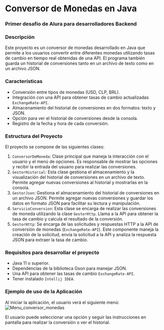 # Conversor de Monedas en Java
### Primer desafío de Alura para desarrolladores Backend

### Descripción
<P>Este proyecto es un conversor de monedas desarrollado en Java que permite a los usuarios convertir entre diferentes monedas utilizando tasas de cambio en tiempo real obtenidas de una API. El programa también guarda un historial de conversiones tanto en un archivo de texto como en un archivo JSON.</P>

### Características

- Conversión entre tipos de monedas (USD, CLP, BRL).
- Integración con una API para obtener tasas de cambio actualizadas `ExchangeRate-API`.
- Almacenamiento del historial de conversiones en dos formatos: texto y JSON.
- Opción para ver el historial de conversiones desde la consola.
- Registro de la fecha y hora de cada conversión.

### Estructura del Proyecto
El proyecto se compone de las siguientes clases:
1. `ConversorDeMoneda`: Clase principal que maneja la interacción con el usuario y el menú de opciones. Es responsable de mostrar las opciones y recibir la entrada del usuario para realizar las conversiones.
2. `GestorHistorial`: Esta clase gestiona el almacenamiento y la visualización del historial de conversiones en un archivo de texto. Permite agregar nuevas conversiones al historial y mostrarlas en la consola.
3. `GestorJson`: Gestiona el almacenamiento del historial de conversiones en un archivo JSON. Permite agregar nuevas conversiones y guardar los datos en formato JSON para facilitar su lectura y manipulación.
4. `ServicioConversion`: Esta clase se encarga de realizar las conversiones de moneda utilizando la clase `GestorHttp`. Llama a la API para obtener la tasa de cambio y calcula el resultado de la conversión.
5. `GestorHttp`: Se encarga de las solicitudes y respuestas HTTP a la API de conversión de monedas (`ExchangeRate-API`). Este componente maneja la creación de la solicitud, envía la solicitud a la API y analiza la respuesta JSON para extraer la tasa de cambio.

### Requisitos para desarrollar el proyecto
- Java 11 o superior.
- Dependencias de la biblioteca Gson para manejar JSON.
- Una API para obtener las tasas de cambio `ExchangeRate-API`.
- Tener instalado `Intellij IDEA`.

### Ejemplo de uso de la Aplicación
Al iniciar la aplicación, el usuario verá el siguiente menú:
![Menu_conversor_monedas](https://github.com/user-attachments/assets/9095fbd1-fb3e-4ad9-9b34-81696aa2e139)
<p>El usuario puede seleccionar una opción y seguir las instrucciones en pantalla para realizar la conversión o ver el historial.</P>


